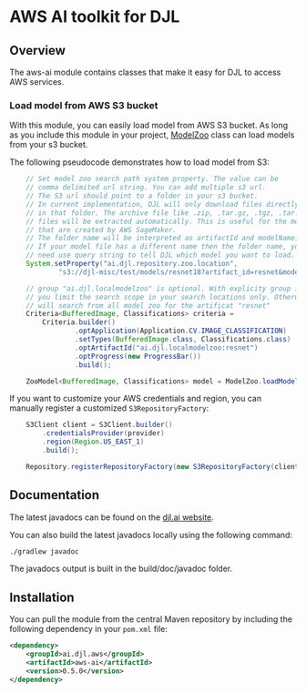 # AWS AI toolkit for DJL

## Overview

The aws-ai module contains classes that make it easy for DJL to access AWS services.

### Load model from AWS S3 bucket

With this module, you can easily load model from AWS S3 bucket. As long as you include
this module in your project, [ModelZoo](../../api/src/main/java/ai/djl/repository/zoo/ModelZoo.java) class
can load models from your s3 bucket.

The following pseudocode demonstrates how to load model from S3:
```java
    // Set model zoo search path system property. The value can be
    // comma delimited url string. You can add multiple s3 url.
    // The S3 url should point to a folder in your s3 bucket.
    // In current implementation, DJL will only download files directly
    // in that folder. The archive file like .zip, .tar.gz, .tgz, .tar.z
    // files will be extracted automatically. This is useful for the models
    // that are created by AWS SageMaker.
    // The folder name will be interpreted as artifactId and modelName.
    // If your model file has a different name then the folder name, you
    // need use query string to tell DJL which model you want to load.
    System.setProperty("ai.djl.repository.zoo.location",
            "s3://djl-misc/test/models/resnet18?artifact_id=resnet&model_name=resent18_v1");

    // group "ai.djl.localmodelzoo" is optional. With explicity group id,
    // you limit the search scope in your search locations only. Otherwise, it
    // will search from all model zoo for the artificat "resnet" 
    Criteria<BufferedImage, Classifications> criteria =
        Criteria.builder()
                .optApplication(Application.CV.IMAGE_CLASSIFICATION)
                .setTypes(BufferedImage.class, Classifications.class)
                .optArtifactId("ai.djl.localmodelzoo:resnet")
                .optProgress(new ProgressBar())
                .build();

    ZooModel<BufferedImage, Classifications> model = ModelZoo.loadModel(criteria);
```

If you want to customize your AWS credentials and region, you can manually register a customized
`S3RepositoryFactory`:

```java
    S3Client client = S3Client.builder()
        .credentialsProvider(provider)
        .region(Region.US_EAST_1)
        .build();

    Repository.registerRepositoryFactory(new S3RepositoryFactory(client));
```

## Documentation

The latest javadocs can be found on the [djl.ai website](https://javadoc.djl.ai/aws-ai/0.5.0/index.html).

You can also build the latest javadocs locally using the following command:

```sh
./gradlew javadoc
```
The javadocs output is built in the build/doc/javadoc folder.


## Installation
You can pull the module from the central Maven repository by including the following dependency in your `pom.xml` file:

```xml
<dependency>
    <groupId>ai.djl.aws</groupId>
    <artifactId>aws-ai</artifactId>
    <version>0.5.0</version>
</dependency>
```
